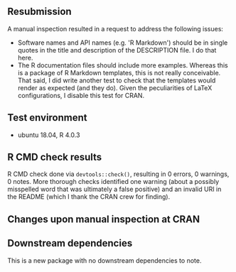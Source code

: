 ## Resubmission

A manual inspection resulted in a request to address the following issues:

- Software names and API names (e.g. 'R Markdown') should be in single quotes in the title and description of the DESCRIPTION file. I do that here.
- The R documentation files should include more examples. Whereas this is a package of R Markdown templates, this is not really conceivable. That said, I did write another test to check that the templates would render as expected (and they do). Given the peculiarities of LaTeX configurations, I disable this test for CRAN.

## Test environment

- ubuntu 18.04, R 4.0.3

## R CMD check results

R CMD check done via `devtools::check()`, resulting in 0 errors, 0 warnings, 0 notes. More thorough checks identified one warning (about a possibly misspelled word that was ultimately a false positive) and an invalid URI in the README (which I thank the CRAN crew for finding). 


## Changes upon manual inspection at CRAN


## Downstream dependencies

This is a new package with no downstream dependencies to note.
